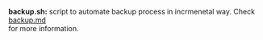 <b>backup.sh:</b> script to automate backup process in incrmenetal way. Check <a href="https://github.com/Avtarsingh127/mysql_tools/blob/dev/backup.md">backup.md</a><br />
for more information.
